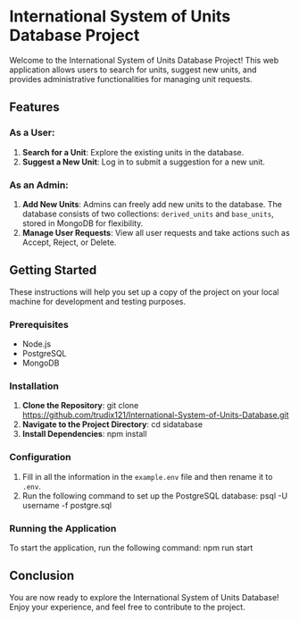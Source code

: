 # International System of Units Database Project

Welcome to the International System of Units Database Project! This web application allows users to search for units, suggest new units, and provides administrative functionalities for managing unit requests.

## Features

### As a User:
1. **Search for a Unit**: Explore the existing units in the database.
2. **Suggest a New Unit**: Log in to submit a suggestion for a new unit.

### As an Admin:
1. **Add New Units**: Admins can freely add new units to the database. The database consists of two collections: `derived_units` and `base_units`, stored in MongoDB for flexibility.
2. **Manage User Requests**: View all user requests and take actions such as Accept, Reject, or Delete.

## Getting Started

These instructions will help you set up a copy of the project on your local machine for development and testing purposes.

### Prerequisites

- Node.js
- PostgreSQL
- MongoDB

### Installation

1. **Clone the Repository**:
   git clone https://github.com/trudix121/International-System-of-Units-Database.git
2. **Navigate to the Project Directory**:
   cd sidatabase
3. **Install Dependencies**:
   npm install

### Configuration

1. Fill in all the information in the `example.env` file and then rename it to `.env`.
2. Run the following command to set up the PostgreSQL database:
   psql -U username -f postgre.sql

### Running the Application

To start the application, run the following command:
npm run start

## Conclusion

You are now ready to explore the International System of Units Database! Enjoy your experience, and feel free to contribute to the project.
